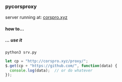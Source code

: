 ### pycorsproxy

server running at: [corspro.xyz](http://corspro.xyz)
#### how to...
##### ... use it
```shell script
python3 srv.py
```

```javascript
let cp = "http://corspro.xyz/proxy/";
$.get(cp + "https://github.com/", function(data) {
  console.log(data);  // or do whatever
});
```
